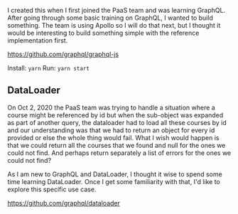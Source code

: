 I created this when I first joined the PaaS team and was learning GraphQL.
After going through some basic training on GraphQL, I wanted to build something.
The team is using Apollo so I will do that next, but I thought it would be interesting to build
something simple with the reference implementation first.

https://github.com/graphql/graphql-js

Install: `yarn`
Run: `yarn start`

## DataLoader

On Oct 2, 2020 the PaaS team was trying to handle a situation where a course might be referenced by id
but when the sub-object was expanded as part of another query, the dataloader had to load all these
courses by id and our understanding was that we had to return an object for every id provided or else
the whole thing would fail. What I wish would happen is that we could return all the courses that we
found and null for the ones we could not find. And perhaps return separately a list of errors for the
ones we could not find?

As I am new to GraphQL and DataLoader, I thought it wise to spend some time learning DataLoader. Once
I get some familiarity with that, I'd like to explore this specific use case.

https://github.com/graphql/dataloader
